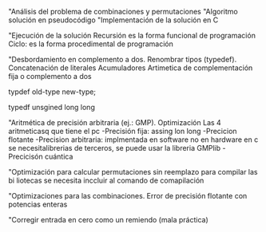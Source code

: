 "Análisis del problema de combinaciones y permutaciones
"Algoritmo solución en pseudocódigo
"Implementación de la solución en C



"Ejecución de la solución
Recursión es la forma funcional de programación
Ciclo: es la forma procedimental de programación


"Desbordamiento en complemento a dos. Renombrar tipos (typedef). Concatenación de literales
Acumuladores
Artimetica de complementación fija o complemento a dos

typdef old-type new-type;

typedf unsgined long long

"Aritmética de precisión arbitraria (ej.: GMP). Optimización
Las 4 aritmeticasq que tiene el pc 
-Precisión fija: assing lon long 
-Precicion flotante 
-Precision arbitraria: implmentada en software no en hardware
en c se necesitalibrerias de terceros, se puede usar la libreria GMPlib
-Precicisón cuántica


"Optimización para calcular permutaciones sin reemplazo
para compilar las bi liotecas se necesita inccluir al comando de comapilación


"Optimizaciones para las combinaciones. Error de precisión flotante con potencias enteras



"Corregir entrada en cero como un remiendo (mala práctica)
